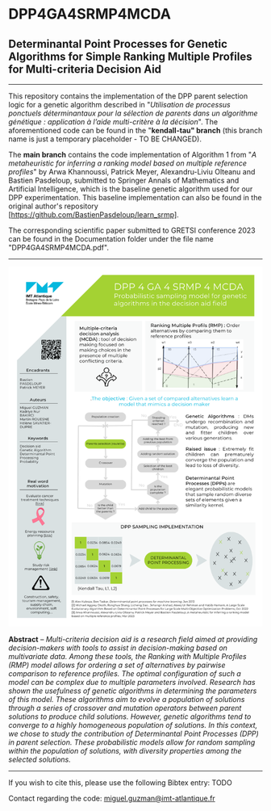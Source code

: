 # DPP4GA4SRMP4MCDA
## Determinantal Point Processes for Genetic Algorithms for Simple Ranking Multiple Profiles for Multi-criteria Decision Aid

***
This repository contains the implementation of the DPP parent selection logic for a genetic algorithm described in "*Utilisation de processus ponctuels déterminantaux pour la sélection de parents dans un algorithme génétique : application à l’aide multi-critère à la décision*". The aforementioned code can be found in the "**kendall-tau" branch** (this branch name is just a temporary placeholder - TO BE CHANGED).

The **main branch** contains the code implementation of Algorithm 1 from "*A metaheuristic for inferring a ranking model based on multiple reference profiles*" by Arwa Khannoussi, Patrick Meyer, Alexandru-Liviu Olteanu and Bastien Pasdeloup, submitted to Springer Annals of Mathematics and Artificial Intelligence, which is the baseline genetic algorithm used for our DPP experimentation. This baseline implementation can also be found in the original author's repository [https://github.com/BastienPasdeloup/learn_srmp].

The corresponding scientific paper submitted to GRETSI conference 2023 can be found in the Documentation folder under the file name "DPP4GA4SRMP4MCDA.pdf".

***

![Poster](Documentation/DPP_Poster.png)


**Abstract** – *Multi-criteria decision aid is a research field aimed at providing decision-makers with tools to assist in decision-making
based on multivariate data. Among these tools, the Ranking with Multiple Profiles (RMP) model allows for ordering a set of
alternatives by pairwise comparison to reference profiles. The optimal configuration of such a model can be complex due to multiple
parameters involved. Research has shown the usefulness of genetic algorithms in determining the parameters of this model. These
algorithms aim to evolve a population of solutions through a series of crossover and mutation operators between parent solutions to
produce child solutions. However, genetic algorithms tend to converge to a highly homogeneous population of solutions. In this
context, we chose to study the contribution of Determinantal Point Processes (DPP) in parent selection. These probabilistic models
allow for random sampling within the population of solutions, with diversity properties among the selected solutions.*

***

If you wish to cite this, please use the following Bibtex entry: TODO

Contact regarding the code: miguel.guzman@imt-atlantique.fr